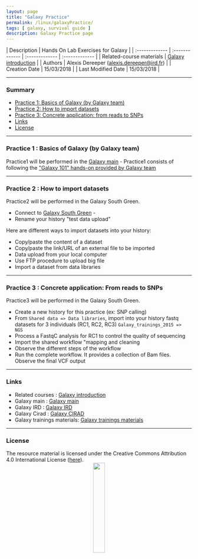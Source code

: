 ```yaml
---
layout: page
title: "Galaxy Practice"
permalink: /linux/galaxyPractice/
tags: [ galaxy, survival guide ]
description: Galaxy Practice page
---
```


| Description | Hands On Lab Exercises for Galaxy |
| :------------- | :------------- | :------------- | :------------- |
| Related-course materials | [Galaxy introduction](http://galaxyproject.github.io/training-material/topics/introduction/slides/introduction.html#22) |
| Authors | Alexis Dereeper (alexis.dereeper@ird.fr)  |
| Creation Date | 15/03/2018 |
| Last Modified Date | 15/03/2018 |


-----------------------

### Summary

* [Practice 1: Basics of Galaxy (by Galaxy team)](#practice-1)
* [Practice 2: How to import datasets](#practice-2)
* [Practice 3: Concrete application: from reads to SNPs](#practice-3)
* [Links](#links)
* [License](#license)


-----------------------

<a name="practice-1"></a>
### Practice 1 : Basics of Galaxy (by Galaxy team)

Practice1 will be performed in the [Galaxy main](https://usegalaxy.org/) -
Practice1 consists of following the ["Galaxy 101" hands-on provided by Galaxy team](http://galaxyproject.github.io/training-material/topics/introduction/tutorials/galaxy-intro-101/tutorial.html#find-exons-with-the-highest-number-of-snps)

-----------------------

<a name="practice-1"></a>
### Practice 2 : How to import datasets

Practice2 will be performed in the Galaxy South Green. 

* Connect to [Galaxy South Green](http://galaxy.southgreen.fr/galaxy/) -
* Rename your history "test data upload"

Here are different ways to import datasets into your history:
* Copy/paste the content of a dataset
* Copy/paste the link/URL of an external file to be imported
* Data upload from your local computer
* Use FTP procedure to upload big file
* Import a dataset from data libraries

-----------------------

<a name="practice-3"></a>
### Practice 3 : Concrete application: From reads to SNPs

Practice3 will be performed in the Galaxy South Green.
* Create a new history for this practice (ex: SNP calling)
* From `Shared data => Data libraries`, import into your history fastq datasets for 3 individuals (RC1, RC2, RC3)
`Galaxy_trainings_2015 => NGS`
* Process a FastqC analysis for RC1 to control the quality of sequencing
* Import the shared workflow "mapping and cleaning
* Observe the different steps of the workflow
* Run the complete workflow. It provides a collection of Bam files.
Observe the final VCF output

-----------------------

### Links
<a name="links"></a>

* Related courses : [Galaxy introduction](http://galaxyproject.github.io/training-material/topics/introduction/slides/introduction.html#22)
* Galaxy main : [Galaxy main](https://usegalaxy.org/)
* Galaxy IRD : [Galaxy IRD](http://bioinfo-inter.ird.fr:8080/)
* Galaxy Cirad : [Galaxy CIRAD](http://galaxy.southgreen.fr/galaxy/)
* Galaxy trainings materials: [Galaxy trainings materials](https://galaxyproject.github.io/training-material/)

-----------------------

### License
<a name="license"></a>

<div>
The resource material is licensed under the Creative Commons Attribution 4.0 International License (<a href="http://creativecommons.org/licenses/by-nc-sa/4.0/">here</a>).
<center><img width="25%" class="img-responsive" src="http://creativecommons.org.nz/wp-content/uploads/2012/05/by-nc-sa1.png"/>
</center>
</div>
                  
 
